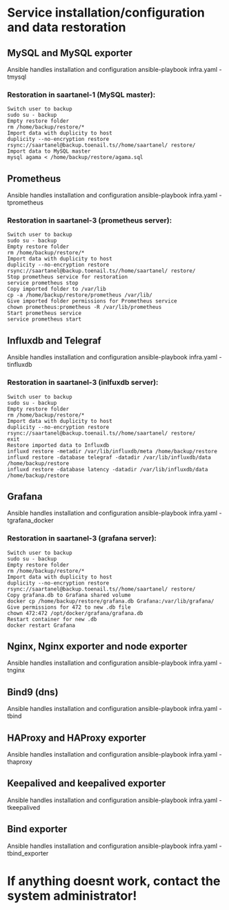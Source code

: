 # Service installation/configuration and data restoration

## MySQL and MySQL exporter
Ansible handles installation and configuration
ansible-playbook infra.yaml -tmysql

### Restoration in saartanel-1 (MySQL master):
```
Switch user to backup
sudo su - backup
Empty restore folder
rm /home/backup/restore/*
Import data with duplicity to host  
duplicity --no-encryption restore rsync://saartanel@backup.toenail.ts//home/saartanel/ restore/  
Import data to MySQL master
mysql agama < /home/backup/restore/agama.sql
```


## Prometheus  
Ansible handles installation and configuration
ansible-playbook infra.yaml -tprometheus

### Restoration in saartanel-3 (prometheus server):   
```
Switch user to backup
sudo su - backup
Empty restore folder
rm /home/backup/restore/*
Import data with duplicity to host  
duplicity --no-encryption restore rsync://saartanel@backup.toenail.ts//home/saartanel/ restore/  
Stop prometheus service for restoration
service prometheus stop
Copy imported folder to /var/lib
cp -a /home/backup/restore/prometheus /var/lib/ 
Give imported folder permissions for Prometheus service    
chown prometheus:prometheus -R /var/lib/prometheus     
Start prometheus service
service prometheus start
```


## Influxdb and Telegraf
Ansible handles installation and configuration
ansible-playbook infra.yaml -tinfluxdb

### Restoration in saartanel-3 (inlfuxdb server):
```
Switch user to backup
sudo su - backup
Empty restore folder
rm /home/backup/restore/*
Import data with duplicity to host  
duplicity --no-encryption restore rsync://saartanel@backup.toenail.ts//home/saartanel/ restore/  
exit
Restore imported data to Influxdb
influxd restore -metadir /var/lib/influxdb/meta /home/backup/restore
influxd restore -database telegraf -datadir /var/lib/influxdb/data /home/backup/restore 
influxd restore -database latency -datadir /var/lib/influxdb/data /home/backup/restore
```


## Grafana      
Ansible handles installation and configuration
ansible-playbook infra.yaml -tgrafana_docker
       
### Restoration in saartanel-3 (grafana server):
```
Switch user to backup
sudo su - backup   
Empty restore folder
rm /home/backup/restore/*
Import data with duplicity to host  
duplicity --no-encryption restore rsync://saartanel@backup.toenail.ts//home/saartanel/ restore/  
Copy grafana.db to Grafana shared volume
docker cp /home/backup/restore/grafana.db Grafana:/var/lib/grafana/  
Give permissions for 472 to new .db file
chown 472:472 /opt/docker/grafana/grafana.db
Restart container for new .db
docker restart Grafana
```


## Nginx, Nginx exporter and node exporter
Ansible handles installation and configuration
ansible-playbook infra.yaml -tnginx

## Bind9 (dns)
Ansible handles installation and configuration
ansible-playbook infra.yaml -tbind


## HAProxy and HAProxy exporter
Ansible handles installation and configuration
ansible-playbook infra.yaml -thaproxy


## Keepalived and keepalived exporter
Ansible handles installation and configuration
ansible-playbook infra.yaml -tkeepalived


## Bind exporter
Ansible handles installation and configuration
ansible-playbook infra.yaml -tbind_exporter

# If anything doesnt work, contact the system administrator!
